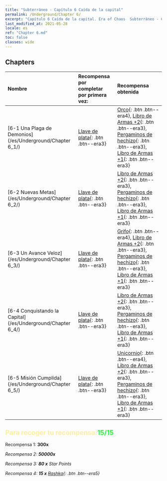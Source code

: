 ```yaml
---
title: "Subterráneo - Capítulo 6 Caída de la capital"
permalink: /Underground/Chapter 6/
excerpt: "Capítulo 6 Caída de la capital. Era of Chaos  Subterráneo - Capítulo 6. Caída de la capital"
last_modified_at: 2021-05-28
locale: es
ref: "Chapter 6.md"
toc: false
classes: wide
---
```


## Chapters

  | Nombre |  Recompensa por completar por primera vez: | Recompensa obtenida |
  |:------------|:------------|:------------| 
  | [6-1 Una Plaga de Demonios](/es/Underground/Chapter 6_1/) | [Llave de plata](/ItemsES/con_693/){: .btn .btn--era3} | [Orco](/ItemsES/unt_219/){: .btn .btn--era4}, [Libro de Armas +2](/ItemsES/mat_32/){: .btn .btn--era3}, [Pergaminos de hechizo](/ItemsES/con_694/){: .btn .btn--era3}, [Libro de Armas +1](/ItemsES/mat_25/){: .btn .btn--era3} |
  | [6-2 Nuevas Metas](/es/Underground/Chapter 6_2/) | [Llave de plata](/ItemsES/con_693/){: .btn .btn--era3} | [Libro de Armas +2](/ItemsES/mat_32/){: .btn .btn--era3}, [Pergaminos de hechizo](/ItemsES/con_694/){: .btn .btn--era3}, [Libro de Armas +1](/ItemsES/mat_25/){: .btn .btn--era3} |
  | [6-3 Un Avance Veloz](/es/Underground/Chapter 6_3/) | [Llave de plata](/ItemsES/con_693/){: .btn .btn--era3} | [Grifo](/ItemsES/unt_192/){: .btn .btn--era4}, [Libro de Armas +2](/ItemsES/mat_32/){: .btn .btn--era3}, [Pergaminos de hechizo](/ItemsES/con_694/){: .btn .btn--era3}, [Libro de Armas +1](/ItemsES/mat_25/){: .btn .btn--era3} |
  | [6-4 Conquistando la Capital](/es/Underground/Chapter 6_4/) | [Llave de plata](/ItemsES/con_693/){: .btn .btn--era3} | [Libro de Armas +2](/ItemsES/mat_32/){: .btn .btn--era3}, [Pergaminos de hechizo](/ItemsES/con_694/){: .btn .btn--era3}, [Libro de Armas +1](/ItemsES/mat_25/){: .btn .btn--era3} |
  | [6-5 Misión Cumplida](/es/Underground/Chapter 6_5/) | [Llave de plata](/ItemsES/con_693/){: .btn .btn--era3} | [Unicornio](/ItemsES/unt_204/){: .btn .btn--era4}, [Libro de Armas +2](/ItemsES/mat_32/){: .btn .btn--era3}, [Pergaminos de hechizo](/ItemsES/con_694/){: .btn .btn--era3}, [Libro de Armas +1](/ItemsES/mat_25/){: .btn .btn--era3} |


## <span style="color: #ffeea0">Para recoger tu recompensa:</span><span style="color: #27f73a">15/15</span>

 Recompensa 1:  **300x** <i class="fas fa-gem"/>

 Recompensa 2:  **50000x** <i class="fas fa-coins"/>

 Recompensa 3: **80 x** Star Points

 Recompensa 4: **15 x** [Rashka](/ItemsES/her_384/){: .btn .btn--era5}

